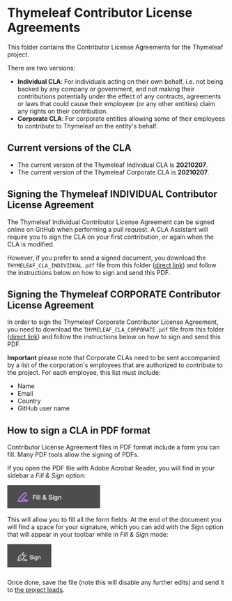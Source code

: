 # Thymeleaf Contributor License Agreements

This folder contains the Contributor License Agreements for the
Thymeleaf project.

There are two versions:

   * **Individual CLA**: For individuals acting on their own behalf, i.e. not
     being backed by any company or government, and not making their
     contributions potentially under the effect of any contracts, agreements or
     laws that could cause their employeer (or any other entities) claim
     any rights on their contribution.
   * **Corporate CLA**: For corporate entities allowing some of their employees
     to contribute to Thymeleaf on the entity's behalf.

## Current versions of the CLA

   * The current version of the Thymeleaf Individual CLA is **20210207**.
   * The current version of the Thymeleaf Corporate CLA is **20210207**.


## Signing the Thymeleaf INDIVIDUAL Contributor License Agreement

The Thymeleaf Individual Contributor License Agreement can be signed online
on GitHub when performing a pull request. A CLA Assistant will require you
to sign the CLA on your first contribution, or again when the CLA is modified.

However, if you prefer to send a signed document, you download the
`THYMELEAF_CLA_INDIVIDUAL.pdf` file from this folder ([direct link][individual-cla])
and follow the instructions below on how to sign and send this PDF.

## Signing the Thymeleaf CORPORATE Contributor License Agreement

In order to sign the Thymeleaf Corporate Contributor License Agreement, you
need to download the `THYMELEAF_CLA_CORPORATE.pdf` file from this folder
([direct link][corporate-cla]) and follow the instructions below on how to sign
and send this PDF.

**Important** please note that Corporate CLAs need to be sent accompanied by
a list of the corporation's employees that are authorized to contribute to the
project. For each employee, this list must include:

  * Name
  * Email
  * Country
  * GitHub user name

## How to sign a CLA in PDF format

Contributor License Agreement files in PDF format include a form you can fill.
Many PDF tools allow the signing of PDFs.

If you open the PDF file with Adobe Acrobat
Reader, you will find in your sidebar a _Fill & Sign_ option:

![Fill & Sign](https://github.com/thymeleaf/thymeleaf-org/blob/main/misc/pdf_cla_images/pdf_fill_sign.png)

This will allow you to fill all the form fields. At the end of the document you
will find a space for your signature, which you can add with the _Sign_ option
that will appear in your toolbar while in _Fill & Sign_ mode:

![Sign](https://github.com/thymeleaf/thymeleaf-org/blob/main/misc/pdf_cla_images/pdf_sign.png)

Once done, save the file (note this will disable any further edits) and send
it to [the project leads][thymeleaf-team].




[thymeleaf-team]: https://www.thymeleaf.org/team.html
[individual-cla]: https://github.com/thymeleaf/thymeleaf-org/blob/ICLA_20210207/CLA/THYMELEAF_CLA_CORPORATE.pdf
[corporate-cla]: https://github.com/thymeleaf/thymeleaf-org/blob/CCLA_20210207/CLA/THYMELEAF_CLA_CORPORATE.pdf